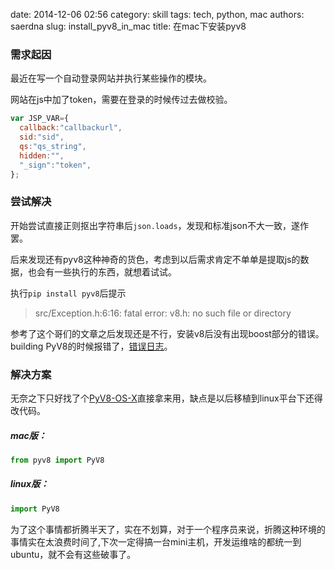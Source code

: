 date: 2014-12-06 02:56
category: skill
tags: tech, python, mac
authors: saerdna
slug: install_pyv8_in_mac
title: 在mac下安装pyv8


### 需求起因
最近在写一个自动登录网站并执行某些操作的模块。

网站在js中加了token，需要在登录的时候传过去做校验。

```javascript
var JSP_VAR={
  callback:"callbackurl",
  sid:"sid",
  qs:"qs_string",
  hidden:"",
  "_sign":"token",
};
```
### 尝试解决

开始尝试直接正则抠出字符串后<code>json.loads</code>，发现和标准json不大一致，遂作罢。

后来发现还有pyv8这种神奇的货色，考虑到以后需求肯定不单单是提取js的数据，也会有一些执行的东西，就想着试试。

执行<code>pip install pyv8</code>后提示
> src/Exception.h:6:16: fatal error: v8.h: no such file or directory

参考了这个哥们的文章之后发现还是不行，安装v8后没有出现boost部分的错误。building PyV8的时候报错了，[错误日志]({filename}/files/pyv8_install_failed.log)。

### 解决方案

无奈之下只好找了个[PyV8-OS-X](https://github.com/brokenseal/PyV8-OS-X)直接拿来用，缺点是以后移植到linux平台下还得改代码。

##### mac版：
```python
from pyv8 import PyV8
```
##### linux版：
```python
import PyV8
```

为了这个事情都折腾半天了，实在不划算，对于一个程序员来说，折腾这种环境的事情实在太浪费时间了,下次一定得搞一台mini主机，开发运维啥的都统一到ubuntu，就不会有这些破事了。
